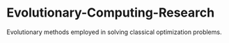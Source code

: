 # Evolutionary-Computing-Research
Evolutionary methods employed in solving classical optimization problems.
